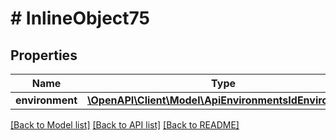 # # InlineObject75

## Properties

Name | Type | Description | Notes
------------ | ------------- | ------------- | -------------
**environment** | [**\OpenAPI\Client\Model\ApiEnvironmentsIdEnvironment**](ApiEnvironmentsIdEnvironment.md) |  |

[[Back to Model list]](../../README.md#models) [[Back to API list]](../../README.md#endpoints) [[Back to README]](../../README.md)
